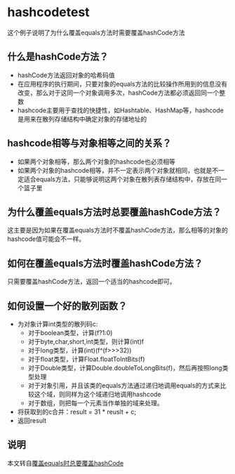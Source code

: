 # hashcodetest
这个例子说明了为什么覆盖equals方法时需要覆盖hashCode方法

## 什么是hashCode方法？
- hashCode方法返回对象的哈希码值
- 在应用程序的执行期间，只要对象的equals方法的比较操作所用到的信息没有改变，那么对于这同一个对象调用多次，hashCode方法都必须返回同一个整数
- hashcode主要用于查找的快捷性，如Hashtable、HashMap等，hashcode是用来在散列存储结构中确定对象的存储地址的

## hashcode相等与对象相等之间的关系？
- 如果两个对象相等，那么两个对象的hashcode也必须相等
- 如果两个对象的hashcode相等，并不一定表示两个对象就相同，也就是不一定适合equals方法，只能够说明这两个对象在散列表存储结构中，存放在同一个篮子里

## 为什么覆盖equals方法时总要覆盖hashCode方法？
这主要是因为如果在覆盖equals方法时不覆盖hashCode方法，那么相等的对象的hashcode值可能会不一样。

## 如何在覆盖equals方法时覆盖hashCode方法？
只需要覆盖hashCode方法，返回一个适当的hashcode即可。

## 如何设置一个好的散列函数？
- 为对象计算int类型的散列码c:
  - 对于boolean类型，计算(f?1:0)
  - 对于byte,char,short,int类型，则计算(int)f
  - 对于long类型，计算(int)(f^(f>>>32))
  - 对于float类型，计算Float.floatToIntBits(f)
  - 对于Double类型，计算Double.doubleToLongBits(f)，然后再按照long类型处理
  - 对于对象引用，并且该类的equals方法通过递归地调用equals的方式来比较这个域，则同样为这个域递归地调用hashcode
  - 对于数组，则把每一个元素当作单独的域来处理。
-  将获取到的c合并：result = 31 * reuslt + c;
- 返回result

## 说明
本文转自[覆盖equals时总要覆盖hashCode](http://www.jianshu.com/p/40ee40f155aa)
